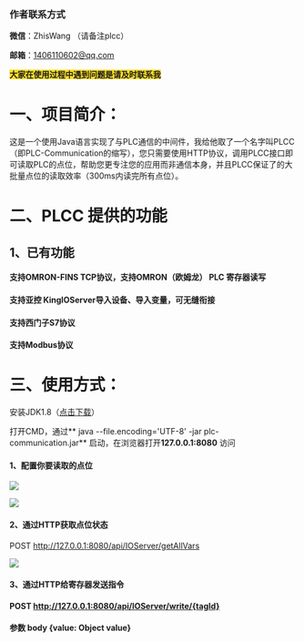 ### 作者联系方式
**微信**：ZhisWang （请备注plcc）

**邮箱**：1406110602@qq.com

**<font style="background-color:#FBDE28;">大家在使用过程中遇到问题是请及时联系我</font>**

# 一、项目简介：
这是一个使用Java语言实现了与PLC通信的中间件，我给他取了一个名字叫PLCC（即PLC-Communication的缩写），您只需要使用HTTP协议，调用PLCC接口即可读取PLC的点位，帮助您更专注您的应用而非通信本身，并且PLCC保证了的大批量点位的读取效率（300ms内读完所有点位）。 

# 二、PLCC 提供的功能
## 1、已有功能
#### 支持OMRON-FINS TCP协议，支持OMRON（欧姆龙） PLC 寄存器读写
#### 支持亚控 KingIOServer导入设备、导入变量，可无缝衔接
#### 支持西门子S7协议
#### 支持Modbus协议


# 三、使用方式：
安装JDK1.8（[点击下载](https://www.oracle.com/java/technologies/downloads/#java8)）

打开CMD，通过** java --file.encoding='UTF-8' -jar plc-communication.jar** 启动，在浏览器打开**127.0.0.1:8080** 访问



#### 1、配置你要读取的点位
![](https://cdn.nlark.com/yuque/0/2024/png/12485503/1731480684581-444d2791-35ba-4b02-988c-01dc0dcc40ee.png)

![](https://cdn.nlark.com/yuque/0/2024/png/12485503/1731483500450-c0afb753-0d32-40c7-8b34-6eed957a5a70.png)



#### 2、通过HTTP获取点位状态 
POST <font style="color:rgb(33, 33, 33);">http://127.0.0.1:8080/api/IOServer/getAllVars</font>

![](https://cdn.nlark.com/yuque/0/2024/png/12485503/1731484906412-db592585-8c2e-4efe-947e-a7f7bd03f0b1.png)


#### 3、通过HTTP给寄存器发送指令
#### POST <font style="color:rgb(33, 33, 33);">http://127.0.0.1:8080/api/IOServer/write/{tagId}</font>
#### 参数 body {value: Object value}





